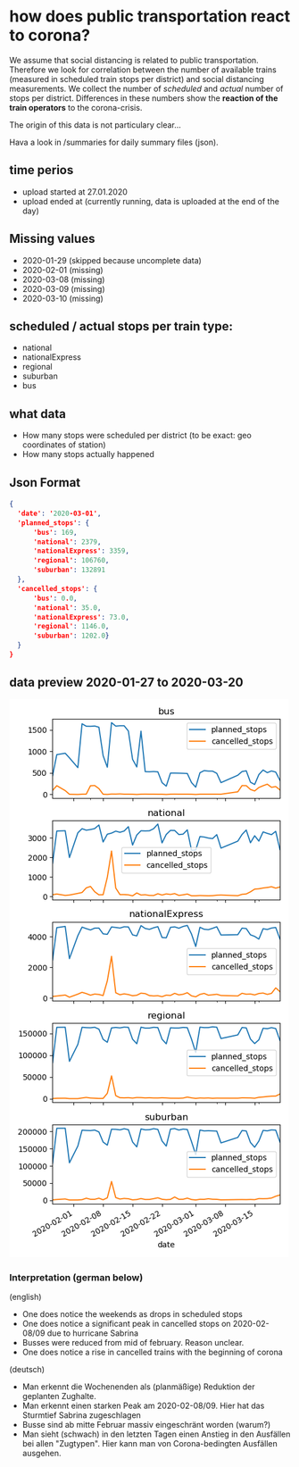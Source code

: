 # how does public transportation react to corona?

We assume that social distancing is related to public transportation. Therefore we look for correlation between the number of available trains (measured in scheduled train stops per district) and social distancing measurements. We collect the number of *scheduled* and *actual* number of stops per district. Differences in these numbers show the **reaction of the train operators** to the corona-crisis. 

The origin of this data is not particulary clear...

Hava a look in /summaries for daily summary files (json).

## time perios
* upload started at 27.01.2020
* upload ended at (currently running, data is uploaded at the end of the day)

## Missing values
* 2020-01-29 (skipped because uncomplete data)
* 2020-02-01 (missing)
* 2020-03-08 (missing)
* 2020-03-09 (missing)
* 2020-03-10 (missing)

## scheduled / actual stops per train type:
* national
* nationalExpress
* regional
* suburban
* bus

## what data
* How many stops were scheduled per district (to be exact: geo coordinates of station)
* How many stops actually happened

## Json Format
```json
{
  'date': '2020-03-01',
  'planned_stops': {
      'bus': 169,
      'national': 2379,
      'nationalExpress': 3359,
      'regional': 106760,
      'suburban': 132891
  },
  'cancelled_stops': {
      'bus': 0.0,
      'national': 35.0,
      'nationalExpress': 73.0,
      'regional': 1146.0,
      'suburban': 1202.0}
  }
}
```

## data preview 2020-01-27 to 2020-03-20
![data preview](summaries/data_viz.png "Visualization")
   
### Interpretation (german below)
(english)
* One does notice the weekends as drops in scheduled stops
* One does notice a significant peak in cancelled stops on 2020-02-08/09 due to hurricane Sabrina
* Busses were reduced from mid of february. Reason unclear.
* One does notice a rise in cancelled trains with the beginning of corona

(deutsch)
* Man erkennt die Wochenenden als (planmäßige) Reduktion der geplanten Zughalte.
* Man erkennt einen starken Peak am 2020-02-08/09. Hier hat das Sturmtief Sabrina zugeschlagen
* Busse sind ab mitte Februar massiv eingeschränt worden (warum?)
* Man sieht (schwach) in den letzten Tagen einen Anstieg in den Ausfällen bei allen "Zugtypen". Hier kann man von Corona-bedingten Ausfällen ausgehen.